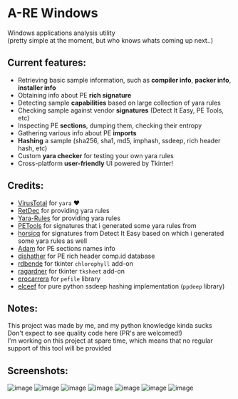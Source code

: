 # A-RE Windows
Windows applications analysis utility <br> (pretty simple at the moment, but who knows whats coming up next..) <br>

## Current features:
- Retrieving basic sample information, such as **compiler info**, **packer info**, **installer info**
- Obtaining info about PE **rich signature**
- Detecting sample **capabilities** based on large collection of yara rules
- Checking sample against vendor **signatures** (Detect It Easy, PE Tools, etc)
- Inspecting PE **sections**, dumping them, checking their entropy
- Gathering various info about PE **imports**
- **Hashing** a sample (sha256, sha1, md5, imphash, ssdeep, rich header hash, etc)
- Custom **yara checker** for testing your own yara rules
- Cross-platform **user-friendly** UI powered by Tkinter!

## Credits:
- [VirusTotal](https://github.com/VirusTotal/yara-python) for `yara` ❤️
- [RetDec](https://github.com/avast/retdec) for providing yara rules
- [Yara-Rules](https://github.com/Yara-Rules/rules) for providing yara rules
- [PETools](https://github.com/petoolse/petools) for signatures that i generated some yara rules from
- [horsicq](https://github.com/horsicq/Detect-It-Easy) for signatures from Detect It Easy based on which i generated some yara rules as well
- [Adam](https://www.hexacorn.com/blog/2016/12/15/pe-section-names-re-visited/) for PE sections names info
- [dishather](https://github.com/dishather/richprint/) for PE rich header comp.id database
- [rdbende](https://gitlab.com/rdbende/chlorophyll) for tkinter `chlorophyll` add-on
- [ragardner](https://github.com/ragardner/tksheet) for tkinter `tksheet` add-on
- [erocarrera](https://github.com/erocarrera/pefile) for `pefile` library
- [elceef](https://github.com/elceef/ppdeep/blob/master/ppdeep.py) for pure python ssdeep hashing implementation (`ppdeep` library)

## Notes:
This project was made by me, and my python knowledge kinda sucks <br>
Don't expect to see quality code here (PR's are welcomed!) <br>
I'm working on this project at spare time, which means that no regular support of this tool will be provided

## Screenshots:
![image](https://user-images.githubusercontent.com/37783231/211074437-d4baa9c6-9003-4a74-914c-8415b768f588.png)
![image](https://user-images.githubusercontent.com/37783231/210627706-8db35c2b-e29a-4c9d-a73d-adb7981cde1b.png)
![image](https://user-images.githubusercontent.com/37783231/210627188-c05b8ddc-333f-4a7d-9840-b02021420db2.png)
![image](https://user-images.githubusercontent.com/37783231/210823785-386faf5f-b3b7-404d-885b-f47cef4d6f25.png)
![image](https://user-images.githubusercontent.com/37783231/210627546-a1af6fe4-55bf-4155-947e-47f11de632de.png)
![image](https://user-images.githubusercontent.com/37783231/211060840-0a2b1aa5-fedc-457e-8639-d4e95c7d72c8.png)
![image](https://user-images.githubusercontent.com/37783231/207005415-9b23c043-3883-4e51-80f0-5664d92c5307.png)
